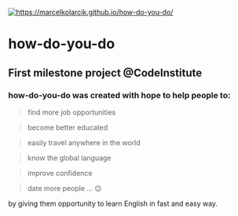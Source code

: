 <a href="https://marcelkolarcik.github.io/how-do-you-do/"><img src="https://raw.githubusercontent.com/marcelkolarcik/how-do-you-do/master/assets/screenshots/heroimage.gif" title="https://marcelkolarcik.github.io/how-do-you-do/" alt="https://marcelkolarcik.github.io/how-do-you-do/"></a>

# how-do-you-do

## First milestone project @CodeInstitute

### how-do-you-do was created with hope to help people to:

> find more job opportunities

> become better educated

> easily travel anywhere in the world

> know the global language

> improve confidence

> date more people ... :wink:

by giving them opportunity to learn English in fast and easy way.
